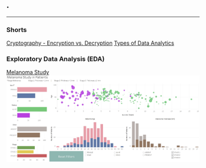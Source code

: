 ## .
---
### Shorts
[Cryptography - Encryption vs. Decryption](pdf/Cryptography-Encryption_vs._Decryption.pdf)
[Types of Data Analytics](pdf/Types_of_Data_Analytics.pdf)

### Exploratory Data Analysis (EDA) 

[Melanoma Study](/sample_page)
<img src="images/Melanoma.JPG"/>

<!-- ---
[Project 2 Title](/pdf/sample_presentation.pdf)
<img src="images/dummy_thumbnail.jpg?raw=true"/>

---
[Project 3 Title](http://example.com/)
<img src="images/dummy_thumbnail.jpg?raw=true"/>

---

### Category Name 2

- [Project 1 Title](http://example.com/)
- [Project 2 Title](http://example.com/)
- [Project 3 Title](http://example.com/)
- [Project 4 Title](http://example.com/)
- [Project 5 Title](http://example.com/)

---
 -->
